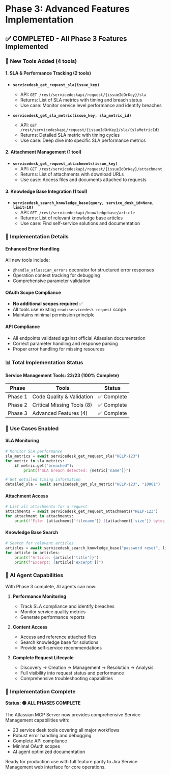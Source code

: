 # Phase 3: Advanced Features Implementation

## ✅ COMPLETED - All Phase 3 Features Implemented

### 🎯 New Tools Added (4 tools)

#### 1. SLA & Performance Tracking (2 tools)
- **`servicedesk_get_request_sla(issue_key)`**
  - API: `GET /rest/servicedeskapi/request/{issueIdOrKey}/sla`
  - Returns: List of SLA metrics with timing and breach status
  - Use case: Monitor service level performance and identify breaches

- **`servicedesk_get_sla_metric(issue_key, sla_metric_id)`**
  - API: `GET /rest/servicedeskapi/request/{issueIdOrKey}/sla/{slaMetricId}`
  - Returns: Detailed SLA metric with timing cycles
  - Use case: Deep dive into specific SLA performance metrics

#### 2. Attachment Management (1 tool)
- **`servicedesk_get_request_attachments(issue_key)`**
  - API: `GET /rest/servicedeskapi/request/{issueIdOrKey}/attachment`
  - Returns: List of attachments with download URLs
  - Use case: Access files and documents attached to requests

#### 3. Knowledge Base Integration (1 tool)
- **`servicedesk_search_knowledge_base(query, service_desk_id=None, limit=10)`**
  - API: `GET /rest/servicedeskapi/knowledgebase/article`
  - Returns: List of relevant knowledge base articles
  - Use case: Find self-service solutions and documentation

### 🔧 Implementation Details

#### Enhanced Error Handling
All new tools include:
- `@handle_atlassian_errors` decorator for structured error responses
- Operation context tracking for debugging
- Comprehensive parameter validation

#### OAuth Scope Compliance
- **No additional scopes required** ✅
- All tools use existing `read:servicedesk-request` scope
- Maintains minimal permission principle

#### API Compliance
- All endpoints validated against official Atlassian documentation
- Correct parameter handling and response parsing
- Proper error handling for missing resources

### 📊 Total Implementation Status

**Service Management Tools: 23/23 (100% Complete)**

| Phase | Tools | Status |
|-------|-------|--------|
| Phase 1 | Code Quality & Validation | ✅ Complete |
| Phase 2 | Critical Missing Tools (8) | ✅ Complete |
| Phase 3 | Advanced Features (4) | ✅ Complete |

### 🎯 Use Cases Enabled

#### SLA Monitoring
```python
# Monitor SLA performance
sla_metrics = await servicedesk_get_request_sla("HELP-123")
for metric in sla_metrics:
    if metric.get("breached"):
        print(f"SLA breach detected: {metric['name']}")

# Get detailed timing information
detailed_sla = await servicedesk_get_sla_metric("HELP-123", "10001")
```

#### Attachment Access
```python
# List all attachments for a request
attachments = await servicedesk_get_request_attachments("HELP-123")
for attachment in attachments:
    print(f"File: {attachment['filename']} ({attachment['size']} bytes)")
```

#### Knowledge Base Search
```python
# Search for relevant articles
articles = await servicedesk_search_knowledge_base("password reset", limit=5)
for article in articles:
    print(f"Article: {article['title']}")
    print(f"Excerpt: {article['excerpt']}")
```

### 🚀 AI Agent Capabilities

With Phase 3 complete, AI agents can now:

1. **Performance Monitoring**
   - Track SLA compliance and identify breaches
   - Monitor service quality metrics
   - Generate performance reports

2. **Content Access**
   - Access and reference attached files
   - Search knowledge base for solutions
   - Provide self-service recommendations

3. **Complete Request Lifecycle**
   - Discovery → Creation → Management → Resolution → Analysis
   - Full visibility into request status and performance
   - Comprehensive troubleshooting capabilities

### 🎉 Implementation Complete

**Status: 🟢 ALL PHASES COMPLETE**

The Atlassian MCP Server now provides comprehensive Service Management capabilities with:
- 23 service desk tools covering all major workflows
- Robust error handling and debugging
- Complete API compliance
- Minimal OAuth scopes
- AI agent optimized documentation

Ready for production use with full feature parity to Jira Service Management web interface for core operations.
